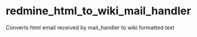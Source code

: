 redmine_html_to_wiki_mail_handler
=================================

Converts html email received by mail_handler to wiki formatted text
